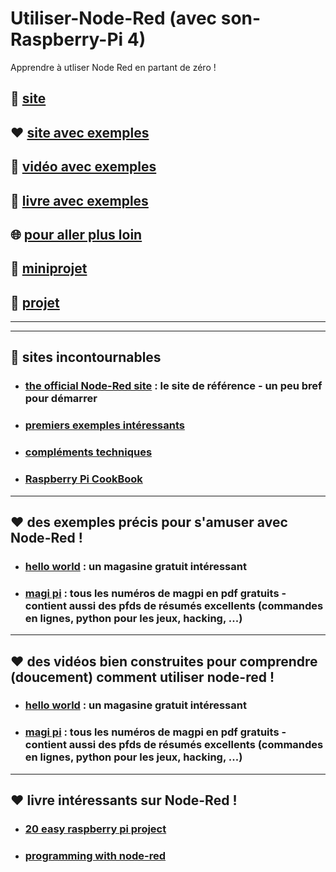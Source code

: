# Utiliser-Node-Red (avec son-Raspberry-Pi 4)
Apprendre à utliser Node Red en partant de zéro !


## 🌈 [site](#site_officiel)

## ❤️ [site avec exemples](#site_exemple)

## 🚀 [vidéo avec exemples](#vidéo_exemple)

## 📢 [livre avec exemples](#livre_exemple)

## 🌐 [pour aller plus loin](#loin)

## 🔱 [miniprojet](#miniprojet)

## 👷 [projet](#projet)


------------------------------------------------------------------------------------------------
------------------------------------------------------------------------------------------------

## <a name="site_offciel"></a> 🌈 sites incontournables
* ### [the official Node-Red site](https://nodered.org/) : le site de référence - un peu bref pour démarrer
* ### [premiers exemples intéressants](http://noderedguide.com/)
* ### [compléments techniques](http://webge.dyndns-server.com/dokuwiki/doku.php?id=raspberrypi:linux:nodered)
* ### [Raspberry Pi CookBook](http://shop.oreilly.com/product/0636920196372.do)

------------------------------------------------------------------------------------------------

## <a name="site_exemple"></a> ❤️ des exemples précis pour s'amuser avec Node-Red !
* ### [hello world](https://helloworld.raspberrypi.org/) : un magasine gratuit intéressant
* ### [magi pi](https://www.framboise314.fr/publications-revues-magazines-livres-e-books-et-articles-sur-le-raspberry-pi/the-magpi/) : tous les numéros de magpi en pdf gratuits - contient aussi des pfds de résumés excellents (commandes en lignes, python pour les jeux, hacking, ...)

------------------------------------------------------------------------------------------------

## <a name="video_exemple"></a> ❤️ des vidéos bien construites pour comprendre (doucement) comment utiliser node-red !
* ### [hello world](https://helloworld.raspberrypi.org/) : un magasine gratuit intéressant
* ### [magi pi](https://www.framboise314.fr/publications-revues-magazines-livres-e-books-et-articles-sur-le-raspberry-pi/the-magpi/) : tous les numéros de magpi en pdf gratuits - contient aussi des pfds de résumés excellents (commandes en lignes, python pour les jeux, hacking, ...)


------------------------------------------------------------------------------------------------

## <a name="livre_exemple"></a> ❤️ livre intéressants sur Node-Red !
* ### [20 easy raspberry pi project](https://www.amazon.fr/20-Easy-Raspberry-Pi-Projects-ebook/dp/B072SRG17P)
* ### [programming with node-red](https://www.elektormagazine.com/news/review-programming-node-red)



